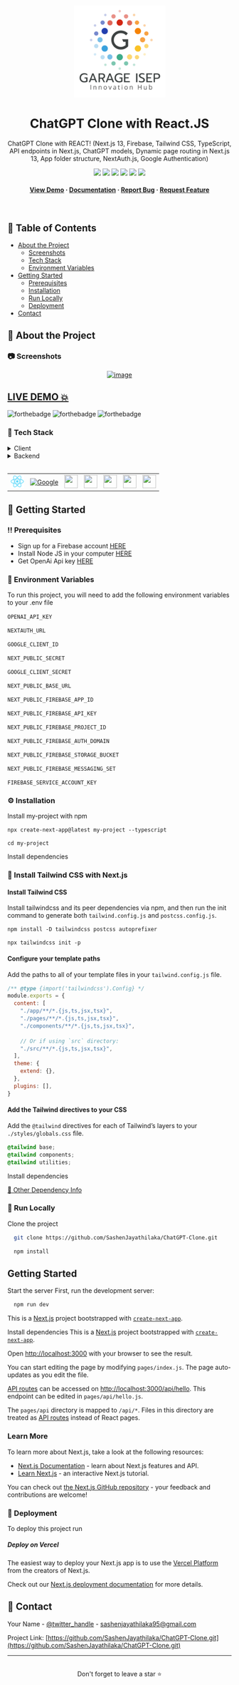 <div align="center">

  <img src="public/Garage%20ISEP%20Logo%20Black-1.png" alt="logo" width="205" height="auto" />

  <h1>ChatGPT Clone with React.JS</h1>
  
  <p>ChatGPT Clone with REACT! (Next.js 13, Firebase, Tailwind CSS, TypeScript, API endpoints in Next.js, ChatGPT models, Dynamic page routing in Next.js 13, App folder structure, NextAuth.js, Google Authentication)
  </p>
  
  
<!-- Badges -->

<a href="https://chatgpt-sclone.vercel.app" target="_blank">![](https://img.shields.io/website-up-down-green-red/http/monip.org.svg)</a>
![](https://img.shields.io/badge/Maintained-Yes-indigo)
![](https://img.shields.io/github/forks/SashenJayathilaka/ChatGPT-Clone.svg)
![](https://img.shields.io/github/stars/SashenJayathilaka/ChatGPT-Clone.svg)
![](https://img.shields.io/github/issues/SashenJayathilaka/ChatGPT-Clone)
![](https://img.shields.io/github/last-commit/SashenJayathilaka/ChatGPT-Clone)

<h4>
    <a href="https://chatgpt-sclone.vercel.app">View Demo</a>
  <span> · </span>
    <a href="https://github.com/SashenJayathilaka/ChatGPT-Clone/blob/master/README.md">Documentation</a>
  <span> · </span>
    <a href="https://github.com/SashenJayathilaka/ChatGPT-Clone/issues">Report Bug</a>
  <span> · </span>
    <a href="https://github.com/SashenJayathilaka/ChatGPT-Clone/issues">Request Feature</a>
  </h4>
</div>

<br />

<!-- Table of Contents -->

## :notebook_with_decorative_cover: Table of Contents

- [About the Project](#star2-about-the-project)
  - [Screenshots](#camera-screenshots)
  - [Tech Stack](#space_invader-tech-stack)
  - [Environment Variables](#key-environment-variables)
- [Getting Started](#toolbox-getting-started)
  - [Prerequisites](#bangbang-prerequisites)
  - [Installation](#gear-installation)
  - [Run Locally](#running-run-locally)
  - [Deployment](#triangular_flag_on_post-deployment)
- [Contact](#handshake-contact)

<!-- About the Project -->

## :star2: About the Project

<!-- Screenshots -->

### :camera: Screenshots

<div align="center">
<a href="https://chatgpt-sclone.vercel.app" target="_blank"><img  src='https://user-images.githubusercontent.com/99184393/222308829-d2d34db2-df30-4d60-b238-7299fd28b3f6.png' alt='image'/></a>
</div>

## <a href="https://chatgpt-sclone.vercel.app" target="_blank">LIVE DEMO 💥</a>

![forthebadge](https://forthebadge.com/images/badges/built-with-love.svg)
![forthebadge](https://forthebadge.com/images/badges/for-you.svg)
![forthebadge](https://forthebadge.com/images/badges/powered-by-coffee.svg)

### :space_invader: Tech Stack

<details>
  <summary>Client</summary>
  <ul>
    <li><a href="https://#/">Typescript</a></li>
    <li><a href="https://nextjs.org/">Next.js</a></li>
    <li><a href="https://reactjs.org/">React.js</a></li>
    <li><a href="https://tailwindcss.com/">TailwindCSS</a></li>
  </ul>
</details>

<details>
<summary>Backend</summary>
  <ul>
    <li><a href="https://firebase.google.com">Firebase</a></li>
    <li><a href="https://openai.com">OpenAI</a></li>
  </ul>
</details>
<br />

<table>
    <tr>
        <td>
<a href="#"><img src="https://raw.githubusercontent.com/devicons/devicon/master/icons/react/react-original.svg" alt="" width="30" height="30" /></a>
        </td>
                        <td>
<a href="#"><img src="https://user-images.githubusercontent.com/99184393/183096870-fdf58e59-d78c-44f4-bd1c-f9033c16d907.png" alt="Google" width="30" height="30" /></a>
        </td>
                        <td>
<a href="#"><img src="https://user-images.githubusercontent.com/99184393/179383376-874f547c-4e6f-4826-850e-706b009e7e2b.png" alt="" width="30" height="30" /></a>
        </td>
                        <td>
<a href="#"><img src="https://user-images.githubusercontent.com/99184393/180462270-ea4a249c-627c-4479-9431-5c3fd25454c4.png" alt="" width="30" height="30" /></a>
        </td>
                                <td>
<a href="#"><img src="https://user-images.githubusercontent.com/99184393/177784603-d69e9d02-721a-4bce-b9b3-949165d2edeb.png" alt="" width="30" height="30" /></a>
        </td>
                                            <td>
<a href="#"><img src="https://user-images.githubusercontent.com/99184393/204170976-0e5c6e2a-2b41-483d-adbd-d5d1e40b8d15.png" alt="" width="30" height="30" /></a>
        </td>
                                <td>
<a href="#"><img src="https://user-images.githubusercontent.com/99184393/222309201-8fe96906-fc80-4c75-b141-d18b2686055e.png" alt="" width="30" height="30" /></a>
        </td>
    </tr>
</table>

## :toolbox: Getting Started

### :bangbang: Prerequisites

- Sign up for a Firebase account <a href='https://firebase.google.com'>HERE</a>
- Install Node JS in your computer <a href='https://nodejs.org/en/'>HERE</a>
- Get OpenAi Api key <a href='https://openai.com'>HERE</a>

<!-- Env Variables -->

### :key: Environment Variables

To run this project, you will need to add the following environment variables to your .env file

`OPENAI_API_KEY`

`NEXTAUTH_URL`

`GOOGLE_CLIENT_ID`

`NEXT_PUBLIC_SECRET`

`GOOGLE_CLIENT_SECRET`

`NEXT_PUBLIC_BASE_URL`

`NEXT_PUBLIC_FIREBASE_APP_ID`

`NEXT_PUBLIC_FIREBASE_API_KEY`

`NEXT_PUBLIC_FIREBASE_PROJECT_ID`

`NEXT_PUBLIC_FIREBASE_AUTH_DOMAIN`

`NEXT_PUBLIC_FIREBASE_STORAGE_BUCKET`

`NEXT_PUBLIC_FIREBASE_MESSAGING_SET`

`FIREBASE_SERVICE_ACCOUNT_KEY`


### :gear: Installation

Install my-project with npm

```
npx create-next-app@latest my-project --typescript
```

```
cd my-project
```

Install dependencies

### :test_tube: Install Tailwind CSS with Next.js

#### Install Tailwind CSS

Install tailwindcss and its peer dependencies via npm, and then run the init command to generate both `tailwind.config.js` and `postcss.config.js`.

```
npm install -D tailwindcss postcss autoprefixer
```

```
npx tailwindcss init -p
```

#### Configure your template paths

Add the paths to all of your template files in your `tailwind.config.js` file.
<br>

```js
/** @type {import('tailwindcss').Config} */
module.exports = {
  content: [
    "./app/**/*.{js,ts,jsx,tsx}",
    "./pages/**/*.{js,ts,jsx,tsx}",
    "./components/**/*.{js,ts,jsx,tsx}",
 
    // Or if using `src` directory:
    "./src/**/*.{js,ts,jsx,tsx}",
  ],
  theme: {
    extend: {},
  },
  plugins: [],
}
```

#### Add the Tailwind directives to your CSS

Add the `@tailwind` directives for each of Tailwind’s layers to your `./styles/globals.css` file.

```css
@tailwind base;
@tailwind components;
@tailwind utilities;
```

Install dependencies

<a href="https://github.com/SashenJayathilaka/ChatGPT-Clone/blob/master/package.json" target="_blank">🔶 Other Dependency Info</a>

<!-- Run Locally -->

### :running: Run Locally

Clone the project

```bash
  git clone https://github.com/SashenJayathilaka/ChatGPT-Clone.git
```

```bash
  npm install
```

## Getting Started

Start the server
First, run the development server:

```bash
  npm run dev
```

This is a [Next.js](https://nextjs.org/) project bootstrapped with [`create-next-app`](https://github.com/vercel/next.js/tree/canary/packages/create-next-app).

Install dependencies
This is a [Next.js](https://nextjs.org/) project bootstrapped with [`create-next-app`](https://github.com/vercel/next.js/tree/canary/packages/create-next-app).

Open [http://localhost:3000](http://localhost:3000) with your browser to see the result.

You can start editing the page by modifying `pages/index.js`. The page auto-updates as you edit the file.

[API routes](https://nextjs.org/docs/api-routes/introduction) can be accessed on [http://localhost:3000/api/hello](http://localhost:3000/api/hello). This endpoint can be edited in `pages/api/hello.js`.

The `pages/api` directory is mapped to `/api/*`. Files in this directory are treated as [API routes](https://nextjs.org/docs/api-routes/introduction) instead of React pages.

### Learn More

To learn more about Next.js, take a look at the following resources:

- [Next.js Documentation](https://nextjs.org/docs) - learn about Next.js features and API.
- [Learn Next.js](https://nextjs.org/learn) - an interactive Next.js tutorial.

You can check out [the Next.js GitHub repository](https://github.com/vercel/next.js/) - your feedback and contributions are welcome!

<!-- Deployment -->

### :triangular_flag_on_post: Deployment

To deploy this project run

##### Deploy on Vercel

The easiest way to deploy your Next.js app is to use the [Vercel Platform](https://vercel.com/new?utm_medium=default-template&filter=next.js&utm_source=create-next-app&utm_campaign=create-next-app-readme) from the creators of Next.js.

Check out our [Next.js deployment documentation](https://nextjs.org/docs/deployment) for more details.

## :handshake: Contact

Your Name - [@twitter_handle](https://twitter.com/SashenHasinduJ) - sashenjayathilaka95@gmail.com

Project Link: [https://github.com/SashenJayathilaka/ChatGPT-Clone.git](https://github.com/SashenJayathilaka/ChatGPT-Clone.git)

<hr />


<br />

<div align="center">Don't forget to leave a star ⭐️</div>
